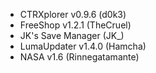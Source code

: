 * CTRXplorer v0.9.6 (d0k3)
* FreeShop v1.2.1 (TheCruel)
* JK's Save Manager (JK_)
* LumaUpdater v1.4.0 (Hamcha)
* NASA v1.6 (Rinnegatamante)
